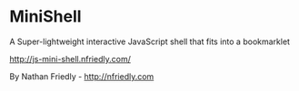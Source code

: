 MiniShell
=========

A Super-lightweight interactive JavaScript shell that fits into a bookmarklet

http://js-mini-shell.nfriedly.com/

By Nathan Friedly - http://nfriedly.com
